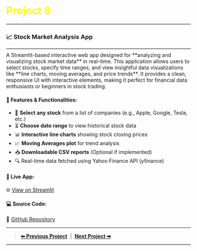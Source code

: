 <h1 style="color:yellow; font-size:2em;"><i class="fas fa-cogs"></i> Project 8</h1>
<div style="height:1px; background-color:#000; margin:8px 0;"></div>

### 📈 Stock Market Analysis App &nbsp; <i class="fas fa-chart-line"></i>

<div style="height:1px; background-color:#000; margin:8px 0;"></div>
A Streamlit-based interactive web app designed for **analyzing and visualizing stock market data** in real-time. This application allows users to select stocks, specify time ranges, and view insightful data visualizations like **line charts, moving averages, and price trends**.  
It provides a clean, responsive UI with interactive elements, making it perfect for financial data enthusiasts or beginners in stock trading.

#### 🔧 **Features & Functionalities:**
- 📅 **Select any stock** from a list of companies (e.g., Apple, Google, Tesla, etc.)
- ⏳ **Choose date range** to view historical stock data
- 📊 **Interactive line charts** showing stock closing prices
- 📈 **Moving Averages plot** for trend analysis
- 📥 **Downloadable CSV reports** (Optional if implemented)
- 🔍 Real-time data fetched using Yahoo Finance API (yfinance)

#### 🔗 **Live App:**  
🌐 [View on Streamlit](https://stock-market-forecasting-hammadhanif.streamlit.app/)

#### 💻 **Source Code:**  
🔗 [GitHub Repository](https://github.com/hammadhanif267/stock-market-forecasting-app)

----

> [**⬅ Previous Project**](./project_07.md) &nbsp;|&nbsp; [**Next Project ➡**](project_09.md)
<div style="height:1px; background-color:#000; margin:8px 0;"></div>
